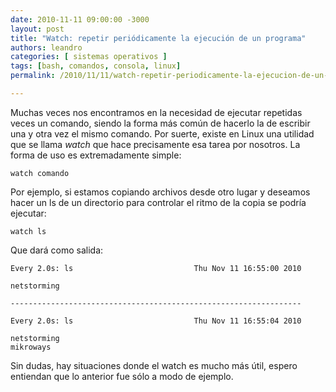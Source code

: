 ```yaml
---
date: 2010-11-11 09:00:00 -3000
layout: post
title: "Watch: repetir periódicamente la ejecución de un programa"
authors: leandro
categories: [ sistemas operativos ]
tags: [bash, comandos, consola, linux]
permalink: /2010/11/11/watch-repetir-periodicamente-la-ejecucion-de-un-programa/

---
```


Muchas veces nos encontramos en la necesidad de ejecutar repetidas veces un
comando, siendo la forma más común de hacerlo la de escribir una y otra vez el
mismo comando. Por suerte, existe en Linux una utilidad que se llama *watch* que
hace precisamente esa tarea por nosotros. <!-- more -->La forma de uso es
extremadamente simple:

```
watch comando
```

Por ejemplo, si estamos copiando archivos desde otro lugar y deseamos hacer un
ls de un directorio para controlar el ritmo de la copia se podría ejecutar:

```
watch ls
```

Que dará como salida:

```
Every 2.0s: ls                           Thu Nov 11 16:55:00 2010

netstorming

-----------------------------------------------------------------

Every 2.0s: ls                           Thu Nov 11 16:55:04 2010

netstorming
mikroways
```

Sin dudas, hay situaciones donde el watch es mucho más útil, espero entiendan
que lo anterior fue sólo a modo de ejemplo.
